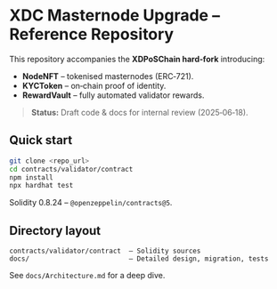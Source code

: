 # XDC Masternode Upgrade – Reference Repository

This repository accompanies the **XDPoSChain hard‑fork** introducing:

* **NodeNFT** – tokenised masternodes (ERC‑721).
* **KYCToken** – on‑chain proof of identity.
* **RewardVault** – fully automated validator rewards.

> **Status:** Draft code & docs for internal review (2025‑06‑18).

## Quick start

```bash
git clone <repo_url>
cd contracts/validator/contract
npm install
npx hardhat test
```

Solidity 0.8.24 – `@openzeppelin/contracts@5`.

## Directory layout

```
contracts/validator/contract  – Solidity sources
docs/                         – Detailed design, migration, tests
```

See `docs/Architecture.md` for a deep dive.

